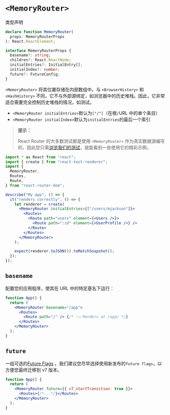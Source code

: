 # `<MemoryRouter>`

类型声明

```ts
declare function MemoryRouter(
  props: MemoryRouterProps
): React.ReactElement;

interface MemoryRouterProps {
  basename?: string;
  children?: React.ReactNode;
  initialEntries?: InitialEntry[];
  initialIndex?: number;
  future?: FutureConfig;
}
```

`<MemoryRouter>` 将其位置存储在内部数组中。与 `<BrowserHistory>` 和 `<HashHistory>` 不同，它不与外部源绑定，如浏览器中的历史堆栈。因此，它非常适合需要完全控制历史堆栈的情况，如测试。

- `<MemoryRouter initialEntries>`默认为`["/"]`（在根`/`URL 中的单个条目）
- `<MemoryRouter initialIndex>`默认为`initialEntries`的最后一个索引

> **提示：**
>
> React Router 的大多数测试都是使用 `<MemoryRouter>` 作为真实数据源编写的，因此您只需[浏览我们的测试](https://github.com/remix-run/react-router/tree/main/packages/react-router/__tests__)，就能看到一些使用它的精彩示例。

```jsx
import * as React from "react";
import { create } from "react-test-renderer";
import {
  MemoryRouter,
  Routes,
  Route,
} from "react-router-dom";

describe("My app", () => {
  it("renders correctly", () => {
    let renderer = create(
      <MemoryRouter initialEntries={["/users/mjackson"]}>
        <Routes>
          <Route path="users" element={<Users />}>
            <Route path=":id" element={<UserProfile />} />
          </Route>
        </Routes>
      </MemoryRouter>
    );

    expect(renderer.toJSON()).toMatchSnapshot();
  });
});
```

## `basename`

配置您的应用程序，使其在 URL 中的特定基名下运行：

```jsx
function App() {
  return (
    <MemoryRouter basename="/app">
      <Routes>
        <Route path="/" /> {/* 👈 Renders at /app/ */}
      </Routes>
    </MemoryRouter>
  );
}
```

## `future`

一组可选的[Future Flags](https://reactrouter.com/en/main/guides/api-development-strategy) 。我们建议您尽早选择使用新发布的`future flags`，以方便您最终迁移到 v7 版本。

```jsx
function App() {
  return (
    <MemoryRouter future={{ v7_startTransition: true }}>
      <Routes>{/*...*/}</Routes>
    </MemoryRouter>
  );
}
```